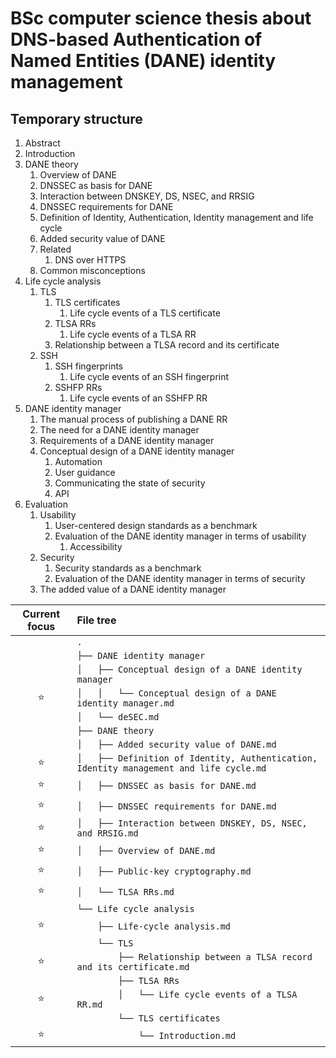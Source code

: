 # BSc computer science thesis about DNS-based Authentication of Named Entities (DANE) identity management

## Temporary structure

1. Abstract
2. Introduction
3. DANE theory
   1. Overview of DANE
   2. DNSSEC as basis for DANE
   3. Interaction between DNSKEY, DS, NSEC, and RRSIG
   4. DNSSEC requirements for DANE
   5. Definition of Identity, Authentication, Identity management and life cycle
   6. Added security value of DANE
   7. Related
      1. DNS over HTTPS
   8. Common misconceptions
4. Life cycle analysis
   1. TLS
      1. TLS certificates
         1. Life cycle events of a TLS certificate
      2. TLSA RRs
         1. Life cycle events of a TLSA RR
      3. Relationship between a TLSA record and its certificate
   2. SSH
      1. SSH fingerprints
         1. Life cycle events of an SSH fingerprint
      2. SSHFP RRs
         1. Life cycle events of an SSHFP RR
5. DANE identity manager
   1. The manual process of publishing a DANE RR
   2. The need for a DANE identity manager
   3. Requirements of a DANE identity manager
   4. Conceptual design of a DANE identity manager
      1. Automation
      2. User guidance
      3. Communicating the state of security
      4. API
6. Evaluation
   1. Usability
      1. User-centered design standards as a benchmark
      2. Evaluation of the DANE identity manager in terms of usability
         1. Accessibility
   2. Security
      1. Security standards as a benchmark
      2. Evaluation of the DANE identity manager in terms of security
   3. The added value of a DANE identity manager

| Current focus | File tree |
|:-------------:|:----------|
|               | `.` |
|               | `├── DANE identity manager` |
|               | `│   ├── Conceptual design of a DANE identity manager` |
|      ⭐        | `│   │   └── Conceptual design of a DANE identity manager.md` |
|               | `│   └── deSEC.md` |
|               | `├── DANE theory` |
|               | `│   ├── Added security value of DANE.md` |
|      ⭐        | `│   ├── Definition of Identity, Authentication, Identity management and life cycle.md` |
|      ⭐        | `│   ├── DNSSEC as basis for DANE.md` |
|      ⭐        | `│   ├── DNSSEC requirements for DANE.md` |
|      ⭐        | `│   ├── Interaction between DNSKEY, DS, NSEC, and RRSIG.md` |
|      ⭐        | `│   ├── Overview of DANE.md` |
|      ⭐        | `│   ├── Public-key cryptography.md` |
|      ⭐        | `│   └── TLSA RRs.md` |
|               | `└── Life cycle analysis` |
|      ⭐        | `    ├── Life-cycle analysis.md` |
|               | `    └── TLS` |
|      ⭐        | `        ├── Relationship between a TLSA record and its certificate.md` |
|               | `        ├── TLSA RRs` |
|      ⭐        | `        │   └── Life cycle events of a TLSA RR.md` |
|               | `        └── TLS certificates` |
|      ⭐        | `            └── Introduction.md` |
